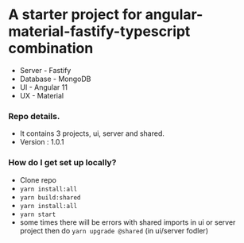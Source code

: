 # A starter project for angular-material-fastify-typescript combination #

* Server - Fastify
* Database - MongoDB
* UI - Angular 11
* UX - Material

### Repo details.
* It contains 3 projects, ui, server and shared.
* Version : 1.0.1

### How do I get set up locally? ###

* Clone repo 
* `yarn install:all`
* `yarn build:shared`
* `yarn install:all`
* `yarn start`
* some times there will be errors with shared imports in ui or server project then do `yarn upgrade @shared` (in ui/server fodler)
